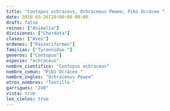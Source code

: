 ```yaml
---
title: "Contopus ochraceus, Ochraceous Pewee, Pibí Ocráceo "
date: 2018-03-26T20:00:00-00:00
draft: false
reinos: ["Animalia"]
divisiones: ["Chordata"]
clases: ["Aves"]
ordenes: ["Passeriformes"]
familias: ["Tyrannidae "]
generos: ["Contopus"]
especie: "ochraceus"
nombre_cientifico: "Contopus ochraceus"
nombre_comun: "Pibí Ocráceo "
nombre_ingles: "Ochraceous Pewee"
otros_nombres: "Tontillo "
garrigues: "240"
vista: true
los_cielos: true
---
```

